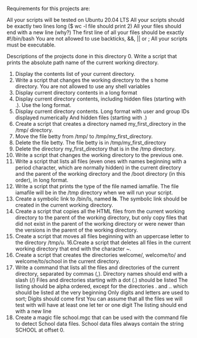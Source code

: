 Requirements for this projects are:

All your scripts will be tested on Ubuntu 20.04 LTS
All your scripts should be exactly two lines long ($ wc -l file should print 2)
All your files should end with a new line (why?)
The first line of all your files should be exactly #!/bin/bash
You are not allowed to use backticks, &&, || or ;
All your scripts must be executable.

Descriptions of the projects done in this directory
0. Write a script that prints the absolute path name of the current working directory.
1. Display the contents list of your current directory.
2. Write a script that changes the working directory to the s home directory.
   You are not allowed to use any shell variables
3. Display current directory contents in a long format
4. Display current directory contents, including hidden files (starting with .). Use the long format.
5. Display current directory contents.
   Long format
   with user and group IDs displayed numerically
   And hidden files (starting with .)
6. Create a script that creates a directory named my_first_directory in the /tmp/ directory.
7. Move the file betty from /tmp/ to /tmp/my_first_directory.
8. Delete the file betty.
   The file betty is in /tmp/my_first_directory
9. Delete the directory my_first_directory that is in the /tmp directory.
10. Write a script that changes the working directory to the previous one.
11. Write a script that lists all files (even ones with names beginning with a period character, which are normally hidden) in the current directory and the parent of the working directory and the /boot directory (in this order), in long format.
12. Write a script that prints the type of the file named iamafile. The file iamafile will be in the /tmp directory when we will run your script.
13. Create a symbolic link to /bin/ls, named __ls__. The symbolic link should be created in the current working directory.
14. Create a script that copies all the HTML files from the current working directory to the parent of the working directory, but only copy files that did not exist in the parent of the working directory or were newer than the versions in the parent of the working directory.
15. Create a script that moves all files beginning with an uppercase letter to the directory /tmp/u.
16.Create a script that deletes all files in the current working directory that end with the character ~.
17. Create a script that creates the directories welcome/, welcome/to/ and welcome/to/school in the current directory.
18. Write a command that lists all the files and directories of the current directory, separated by commas (,).
    Directory names should end with a slash (/)  	 	     	    	       Files and directories starting with a dot (.) should be listed
    The listing should be alpha ordered, except for the directories . and .. which      should be listed at the very beginning
    Only digits and letters are used to sort; Digits should come first
    You can assume that all the files we will test with will have at least one let	ter or one digit
    The listing should end with a new line
19. Create a magic file school.mgc that can be used with the command file to detect School data files. School data files always contain the string SCHOOL at offset 0.